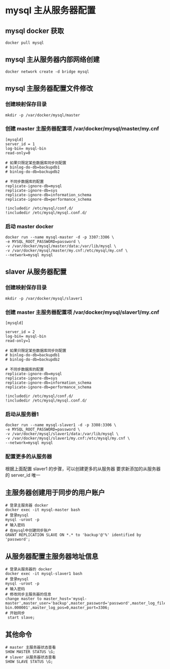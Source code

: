 # mysql 主从服务器配置


## mysql docker 获取
````
docker pull mysql
````

## mysql 主从服务器内部网络创建
````
docker network create -d bridge mysql
````

## mysql 主服务器配置文件修改
### 创建映射保存目录
````
mkdir -p /var/docker/mysql/master
````
### 创建 master 主服务器配置项 /var/docker/mysql/master/my.cnf
````
[mysqld]
server_id = 1
log-bin= mysql-bin
read-only=0

# 如果只限定某些数据库同步则配置
# binlog-do-db=backupdb1
# binlog-do-db=backupdb2

# 不同步数据库的配置
replicate-ignore-db=mysql
replicate-ignore-db=sys
replicate-ignore-db=information_schema
replicate-ignore-db=performance_schema

!includedir /etc/mysql/conf.d/
!includedir /etc/mysql/mysql.conf.d/
````
### 启动 master docker
````
docker run --name mysql-master -d -p 3307:3306 \
-e MYSQL_ROOT_PASSWORD=password \
-v /var/docker/mysql/master/data:/var/lib/mysql \
-v /var/docker/mysql/master/my.cnf:/etc/mysql/my.cnf \
--network=mysql mysql
````

## slaver 从服务器配置
### 创建映射保存目录
````
mkdir -p /var/docker/mysql/slaver1
````
### 创建 master 主服务器配置项 /var/docker/mysql/slaver1/my.cnf
````
[mysqld]

server_id = 2
log-bin= mysql-bin
read-only=1

# 如果只限定某些数据库同步则配置
# binlog-do-db=backupdb1
# binlog-do-db=backupdb2

# 不同步数据库的配置
replicate-ignore-db=mysql
replicate-ignore-db=sys
replicate-ignore-db=information_schema
replicate-ignore-db=performance_schema

!includedir /etc/mysql/conf.d/
!includedir /etc/mysql/mysql.conf.d/

````
### 启动从服务器1
````
docker run --name mysql-slaver1 -d -p 3308:3306 \
-e MYSQL_ROOT_PASSWORD=password \
-v /var/docker/mysql/slaver1/data:/var/lib/mysql \
-v /var/docker/mysql/slaver1/my.cnf:/etc/mysql/my.cnf \
--network=mysql mysql
````

### 配置更多的从服务器
根据上面配置 slaver1 的步骤，可以创建更多的从服务器
要求新添加的从服务器的 server_id 唯一

## 主服务器创建用于同步的用户账户
````
# 登录主服务器 docker
docker exec -it mysql-master bash
# 登录mysql
mysql -uroot -p
# 输入密码
# 在mysql中创建同步账户
GRANT REPLICATION SLAVE ON *.* to 'backup'@'%' identified by 'password';
````

## 从服务器配置主服务器地址信息
````
# 登录从服务器的 docker
docker exec -it mysql-slaver1 bash
# 登录mysql
mysql -uroot -p
# 输入密码
# 修改同步主服务器的信息
change master to master_host='mysql-master',master_user='backup',master_password='password',master_log_file='mysql-bin.000001',master_log_pos=0,master_port=3306;
# 开始同步
 start slave;
 ````
 
 ## 其他命令
 ````
 # master 主服务器状态查看
 SHOW MASTER STATUS \G;
 # slaver 从服务器状态查看
 SHOW SLAVE STATUS \G;
 ````
